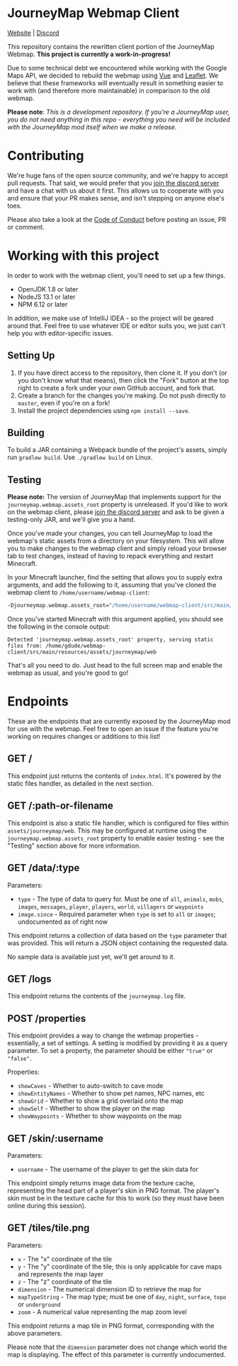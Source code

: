 JourneyMap Webmap Client
========================

[Website](https://journeymap.info) | [Discord](https://discord.gg/eP8gE69)

This repository contains the rewritten client portion of the JourneyMap Webmap. **This project is currently a
work-in-progress!**

Due to some technical debt we encountered while working with the Google Maps API, we decided to rebuild the webmap
using [Vue](https://vuejs.org/) and [Leaflet](https://leafletjs.com/). We believe that these frameworks will
eventually result in something easier to work with (and therefore more maintainable) in comparison to the old
webmap.

**Please note**: _This is a development repository. If you're a JourneyMap user, you do not need anything in this
repo - everything you need will be included with the JourneyMap mod itself when we make a release._

Contributing
============

We're huge fans of the open source community, and we're happy to accept pull requests. That said, we would prefer
that you [join the discord server](https://discord.gg/eP8gE69) and have a chat with us about it first. This allows
us to cooperate with you and ensure that your PR makes sense, and isn't stepping on anyone else's toes.

Please also take a look at the [Code of Conduct](CONDUCT.md) before posting an issue, PR or comment.

Working with this project
=========================

In order to work with the webmap client, you'll need to set up a few things.

* OpenJDK 1.8 or later
* NodeJS 13.1 or later
* NPM 6.12 or later

In addition, we make use of IntelliJ IDEA - so the project will be geared around that. Feel free to use whatever
IDE or editor suits you, we just can't help you with editor-specific issues.

Setting Up
----------

1. If you have direct access to the repository, then clone it. If you don't (or you don't know what that means), then
   click the "Fork" button at the top right to create a fork under your own GitHub account, and fork that.
2. Create a branch for the changes you're making. Do not push directly to `master`, even if you're on a fork!
3. Install the project dependencies using `npm install --save`.

Building
--------

To build a JAR containing a Webpack bundle of the project's assets, simply run `gradlew build`. Use `./gradlew build` 
on Linux.

Testing
-------

**Please note:** The version of JourneyMap that implements support for the `journeymap.webmap.assets_root` property 
is unreleased. If you'd like to work on the webmap client, please [join the discord server](https://discord.gg/eP8gE69)
and ask to be given a testing-only JAR, and we'll give you a hand.

Once you've made your changes, you can tell JourneyMap to load the webmap's static assets from a directory on your
filesystem. This will allow you to make changes to the webmap client and simply reload your browser tab to test
changes, instead of having to repack everything and restart Minecraft.

In your Minecraft launcher, find the setting that allows you to supply extra arguments, and add the following to it,
assuming that you've cloned the webmap client to `/home/username/webmap-client`:

```bash
-Djourneymap.webmap.assets_root="/home/username/webmap-client/src/main/resources/assets/journeymap/web"
```

Once you've started Minecraft with this argument applied, you should see the following in the console output:

```
Detected 'journeymap.webmap.assets_root' property, serving static files from: /home/gdude/webmap-client/src/main/resources/assets/journeymap/web
```

That's all you need to do. Just head to the full screen map and enable the webmap as usual, and you're good to go!

Endpoints
=========

These are the endpoints that are currently exposed by the JourneyMap mod for use with the webmap. Feel free to open
an issue if the feature you're working on requires changes or additions to this list!

GET /
-----

This endpoint just returns the contents of `index.html`. It's powered by the static files handler, as detailed in the
next section.

GET /:path-or-filename
----------------------

This endpoint is also a static file handler, which is configured for files within `assets/journeymap/web`. This may
be configured at runtime using the `journeymap.webmap.assets_root` property to enable easier testing - see the "Testing"
section above for more information.

GET /data/:type
---------------

Parameters:

* `type` - The type of data to query for. Must be one of `all`, `animals`, `mobs`, `images`, `messages`, `player`, 
  `players`, `world`, `villagers` or `waypoints`
* `image.since` - Required parameter when `type` is set to `all` or `images`; undocumented as of right now 

This endpoint returns a collection of data based on the `type` parameter that was provided. This will return a JSON
object containing the requested data.

No sample data is available just yet, we'll get around to it.

GET /logs
---------

This endpoint returns the contents of the `journeymap.log` file.

POST /properties
----------------

This endpoint provides a way to change the webmap properties - essentially, a set of settings. A setting is modified
by providing it as a query parameter. To set a property, the parameter should be either `"true"` or `"false"`.

Properties:

* `showCaves` - Whether to auto-switch to cave mode
* `showEntityNames` - Whether to show pet names, NPC names, etc
* `showGrid` - Whether to show a grid overlaid onto the map
* `showSelf` - Whether to show the player on the map
* `showWaypoints` - Whether to show waypoints on the map

GET /skin/:username
-------------------

Parameters:

* `username` - The username of the player to get the skin data for

This endpoint simply returns image data from the texture cache, representing the head part of a player's skin in PNG
format. The player's skin must be in the texture cache for this to work (so they must have been online during this
session).

GET /tiles/tile.png
-------------------

Parameters:

* `x` - The "x" coordinate of the tile
* `y` - The "y" coordinate of the tile; this is only applicable for cave maps and represents the map layer
* `z` - The "z" coordinate of the tile
* `dimension` - The numerical dimension ID to retrieve the map for
* `mapTypeString` - The map type; must be one of `day`, `night`, `surface`, `topo` or `underground`
* `zoom` - A numerical value representing the map zoom level

This endpoint returns a map tile in PNG format, corresponding with the above parameters.

Please note that the `dimension` parameter does not change which world the map is displaying. The effect of this
parameter is currently undocumented.
